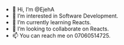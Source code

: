 - 👋 Hi, I’m @EjehA
- 👀 I’m interested in Software Development.
- 🌱 I’m currently learning Reacts.
- 💞️ I’m looking to collaborate on Reacts.
- 📫 You can reach me on 07060514725.

<!---
EjehA/EjehA is a ✨ special ✨ repository because its `README.md` (this file) appears on your GitHub profile.
You can click the Preview link to take a look at your changes.
--->
